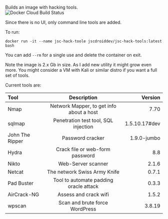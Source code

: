 Builds an image with hacking tools.  
![Docker Cloud Build Status](https://img.shields.io/docker/cloud/build/jscdroiddev/jsc-hack-tools)

Since there is no UI, only command line tools are added.

To run:
```
docker run -it --name jsc-hack-toole jscdroiddev/jsc-hack-tools:latest bash
```
You can add `--rm` for a single use and delete the container on exit.

Note the image is 2.x Gb in size. As I add new utility it might grow even more. You might consider a VM with Kali or similar distro if you want a full set of tools.

Current tools are:

| Tool             | Description                                | Version       |
| :--------------- | :----------------------------------------: | ------------: |
| Nmap             | Network Mapper, to get info about a host   | 7.70          |
| sqlmap           | Penetration test tool, SQL injection       | 1.5.10.17#dev |
| John The Ripper  | Password cracker                           | 1.9.0-jumbo   |
| Hydra            | Crack file or web-form password            | 8.8           |
| Nikto            | Web-Server scanner                         | 2.1.6         |
| Netcat           | The network Swiss Army Knife               | 0.7.1         |
| Pad Buster       | Tool to automate padding oracle attack     | 0.3.3         |
| AirCrack-NG      | Assess and crack wifi                      | 1.5.2         |
| wpscan           | Scan and brute force WordPress             | 3.8.19        |
